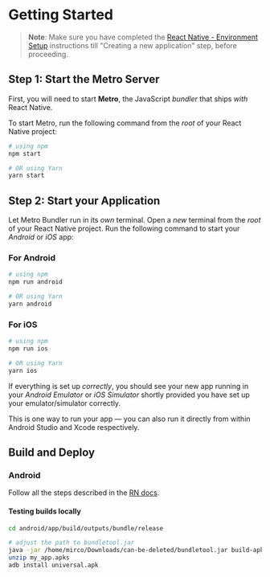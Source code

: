 # Getting Started

> **Note**: Make sure you have completed the [React Native - Environment Setup](https://reactnative.dev/docs/environment-setup) instructions till "Creating a new application" step, before proceeding.

## Step 1: Start the Metro Server

First, you will need to start **Metro**, the JavaScript _bundler_ that ships _with_ React Native.

To start Metro, run the following command from the _root_ of your React Native project:

```bash
# using npm
npm start

# OR using Yarn
yarn start
```

## Step 2: Start your Application

Let Metro Bundler run in its _own_ terminal. Open a _new_ terminal from the _root_ of your React Native project. Run the following command to start your _Android_ or _iOS_ app:

### For Android

```bash
# using npm
npm run android

# OR using Yarn
yarn android
```

### For iOS

```bash
# using npm
npm run ios

# OR using Yarn
yarn ios
```

If everything is set up _correctly_, you should see your new app running in your _Android Emulator_ or _iOS Simulator_ shortly provided you have set up your emulator/simulator correctly.

This is one way to run your app — you can also run it directly from within Android Studio and Xcode respectively.

## Build and Deploy

### Android

Follow all the steps described in the [RN docs](https://reactnative.dev/docs/signed-apk-android).

#### Testing builds locally

```sh
cd android/app/build/outputs/bundle/release

# adjust the path to bundletool.jar
java -jar /home/mirco/Downloads/can-be-deleted/bundletool.jar build-apks --bundle=app-release.aab --output=my_app.apks --mode=universal --ks ../../../../my-upload-key.keystore --ks-key-alias my-key-alias
unzip my_app.apks
adb install universal.apk
```
